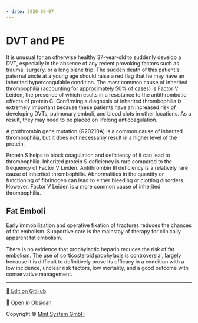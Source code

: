 ```yaml
---
- date: 2020-09-07
---
```


# DVT and PE

<!-- DVT in younger population cause --> 

It is unusual for an otherwise healthy 37-year-old to suddenly develop a DVT, especially in the absence of any recent provoking factors such as  trauma, surgery, or a long plane trip. The sudden death of this  patient's paternal uncle at a young age should raise a red flag that he  may have an inherited hypercoagulable condition. The most common cause  of inherited thrombophilia (accounting for approximately 50% of cases) is Factor V Leiden, the presence of which results in a resistance to the antithrombotic effects of protein C. Confirming a diagnosis of inherited thrombophilia is extremely important because  these patients have an increased risk of developing DVTs, pulmonary  emboli, and blood clots in other locations. As a result, they may need  to be placed on lifelong anticoagulation.

A prothrombin gene mutation (G20210A) is a common  cause of inherited thrombophilia, but it does not necessarily result in a higher level of the protein.

Protein S helps to block coagulation and deficiency of it can lead to  thrombophilia. Inherited protein S deficiency is rare compared to the  frequency of Factor V Leiden. Antithrombin III deficiency is a relatively rare cause of inherited thrombophilia. Abnormalities in the quantity or functioning of fibrinogen can lead to either  bleeding or clotting disorders. However, Factor V Leiden is a more  common cause of inherited thrombophilia.

## Fat Emboli

<!-- fat emboli prevention -->

Early immobilization and operative fixation of fractures reduces the  chances of fat embolism. Supportive care is the mainstay of therapy for clinically apparent fat embolism.

There is no evidence that prophylactic heparin reduces the risk of fat  embolism. The use of corticosteroid prophylaxis is controversial,  largely because it is difficult to definitively prove its efficacy in a  condition with a low incidence, unclear risk factors, low mortality, and a good outcome with conservative management.


<hr>

[📝 Edit on GitHub](https://github.com/Mint-System/Knowledge/blob/master/DVT%20and%20PE.md)

[📂 Open in Obsidan](obsidian://open?vault=Knowledge%20Mint%20System&file=DVT%20and%20PE.md ':target=_self')

<footer>Copyright © <a href="https://www.mint-system.ch/">Mint System GmbH</a></footer>
